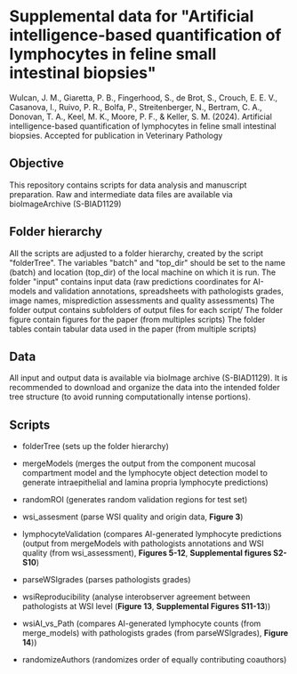 # Supplemental data for "Artificial intelligence-based quantification of lymphocytes in feline small intestinal biopsies" 
Wulcan, J. M., Giaretta, P. B., Fingerhood, S., de Brot, S., Crouch, E. E. V., Casanova, I., Ruivo, P. R., Bolfa, P., Streitenberger, N., Bertram, C. A., Donovan, T. A., Keel, M. K., Moore, P. F., & Keller, S. M. (2024). Artificial intelligence-based quantification of lymphocytes in feline small intestinal biopsies. Accepted for publication in Veterinary Pathology

## Objective
This repository contains scripts for data analysis and manuscript preparation.
Raw and intermediate data files are available via bioImageArchive (S-BIAD1129) 

## Folder hierarchy
All the scripts are adjusted to a folder hierarchy, created by the script 
"folderTree". 
The variables "batch" and "top_dir" should be set to the name (batch) and 
location (top_dir) of the local machine on which it is run. 
The folder "input" contains input data (raw predictions coordinates for
AI-models and validation annotations, spreadsheets with pathologists grades,
image names, misprediction assessments and quality assessments)
The folder output contains subfolders of output files for each script/
The folder figure contain figures for the paper (from multiples scripts)
The folder tables contain tabular data used in the paper (from multiple scripts)

## Data
All input and output data is available via bioImage archive (S-BIAD1129). 
It is recommended to download and organize the data into the intended folder tree
structure (to avoid running computationally intense portions).

## Scripts
- folderTree (sets up the folder hierarchy)
- mergeModels (merges the output from the component mucosal compartment model 
and the lymphocyte object detection model to generate intraepithelial and lamina
propria lymphocyte predictions)
- randomROI (generates random validation regions for test set)
- wsi_assesment (parse WSI quality and origin data, **Figure 3**)
- lymphocyteValidation (compares AI-generated lymphocyte predictions (output 
from mergeModels with pathologists annotations and WSI quality 
(from wsi_assessment), **Figures 5-12**, **Supplemental figures S2-S10**)
- parseWSIgrades (parses pathologists grades)
- wsiReproducibility (analyse interobserver agreement between pathologists at 
WSI level (**Figure 13**, **Supplemental Figures S11-13**))
- wsiAI_vs_Path (compares AI-generated lymphocyte counts (from merge_models) 
with pathologists grades (from parseWSIgrades), **Figure 14**))

- randomizeAuthors (randomizes order of equally contributing coauthors)